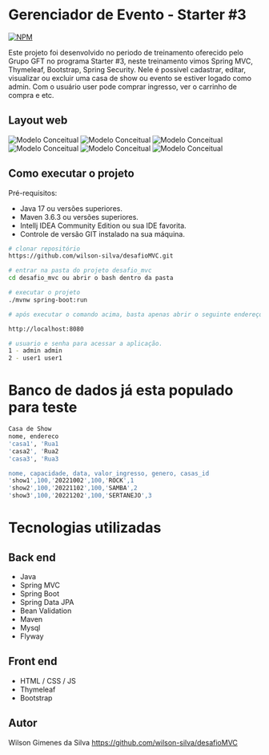 # Gerenciador de Evento - Starter #3
[![NPM](https://img.shields.io/npm/l/react)](https://github.com/wilson-silva/desafioMVC/blob/main/LICENSE)

Este projeto foi desenvolvido no periodo de treinamento oferecido pelo Grupo GFT no programa
Starter #3, neste treinamento vimos Spring MVC, Thymeleaf, Bootstrap, Spring Security.
Nele é possivel cadastrar, editar, visualizar ou excluir uma casa de show ou evento se estiver logado como admin.
Com o usuário user pode comprar ingresso, ver o carrinho de compra e etc.

## Layout web

![Modelo Conceitual](https://github.com/wilson-silva/desafioMVC/blob/main/tela1.png)
![Modelo Conceitual](https://github.com/wilson-silva/desafioMVC/blob/main/tela2.png)
![Modelo Conceitual](https://github.com/wilson-silva/desafioMVC/blob/main/tela3.png)
![Modelo Conceitual](https://github.com/wilson-silva/desafioMVC/blob/main/tela4.png)
![Modelo Conceitual](https://github.com/wilson-silva/desafioMVC/blob/main/tela5.png)
![Modelo Conceitual](https://github.com/wilson-silva/desafioMVC/blob/main/tela6.png)

## Como executar o projeto

Pré-requisitos: 

* Java 17 ou versões superiores.
* Maven 3.6.3 ou versões superiores.
* Intellj IDEA Community Edition ou sua IDE favorita.
* Controle de versão GIT instalado na sua máquina.

```bash
# clonar repositório
https://github.com/wilson-silva/desafioMVC.git

# entrar na pasta do projeto desafio_mvc
cd desafio_mvc ou abrir o bash dentro da pasta

# executar o projeto
./mvnw spring-boot:run

# após executar o comando acima, basta apenas abrir o seguinte endereço e visualizar a execução do projeto

http://localhost:8080

# usuario e senha para acessar a aplicação.
1 - admin admin
2 - user1 user1

```

# Banco de dados já esta populado para teste

```bash
Casa de Show
nome, endereco
'casa1', 'Rua1
'casa2', 'Rua2
'casa3', 'Rua3

nome, capacidade, data, valor_ingresso, genero, casas_id
'show1',100,'20221002',100,'ROCK',1
'show2',100,'20221102',100,'SAMBA',2
'show3',100,'20221202',100,'SERTANEJO',3
```

# Tecnologias utilizadas

## Back end
- Java
- Spring MVC
- Spring Boot
- Spring Data JPA
- Bean Validation
- Maven
- Mysql
- Flyway

## Front end
- HTML / CSS / JS
- Thymeleaf
- Bootstrap


## Autor
Wilson Gimenes da Silva
https://github.com/wilson-silva/desafioMVC